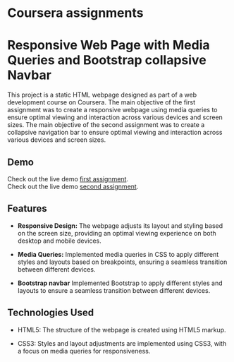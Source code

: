 # Coursera assignments

# Responsive Web Page with Media Queries and Bootstrap collapsive Navbar

This project is a static HTML webpage designed as part of a web development course on Coursera. 
The main objective of the first assignment was to create a responsive webpage using media queries to ensure optimal viewing and interaction across various devices and screen sizes.
The main objective of the second assignment was to create a collapsive navigation bar to ensure optimal viewing and interaction across various devices and screen sizes.

## Demo

Check out the live demo [first assignment](https://prajapati-kiran.github.io/prajapati.github.io/menu.html).  
Check out the live demo [second assignment](https://prajapati-kiran.github.io/prajapati.github.io/menu.html).


## Features

- **Responsive Design:** The webpage adjusts its layout and styling based on the screen size, providing an optimal viewing experience on both desktop and mobile devices.

- **Media Queries:** Implemented media queries in CSS to apply different styles and layouts based on breakpoints, ensuring a seamless transition between different devices.

- **Bootstrap navbar** Implemented Bootstrap to apply different styles and layouts to ensure a seamless transition between different devices.

## Technologies Used

- HTML5: The structure of the webpage is created using HTML5 markup.

- CSS3: Styles and layout adjustments are implemented using CSS3, with a focus on media queries for responsiveness.


